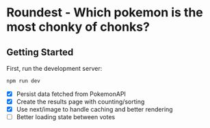 # Roundest - Which pokemon is the most chonky of chonks?

## Getting Started

First, run the development server:

```bash
npm run dev
```
-[x] Persist data fetched from PokemonAPI
-[x] Create the results page with counting/sorting
-[x] Use next/image to handle caching and better rendering
-[ ] Better loading state between votes